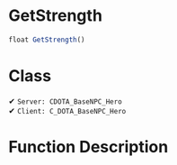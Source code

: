# GetStrength
```js
float GetStrength()
```
# Class
✔ `Server: CDOTA_BaseNPC_Hero`  
✔ `Client: C_DOTA_BaseNPC_Hero`  

# Function Description

